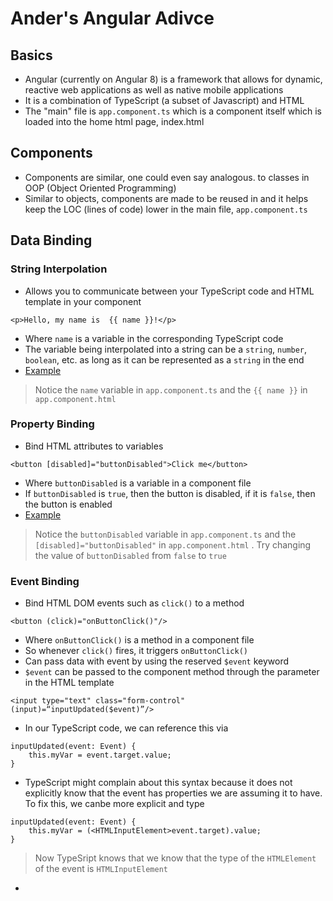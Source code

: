 
# Ander's Angular Adivce

## Basics

- Angular (currently on Angular 8) is a framework that allows for dynamic, reactive web applications as well as native mobile applications
- It is a combination of TypeScript (a subset of Javascript) and HTML
- The "main" file is `app.component.ts` which is a component itself which is loaded into the home html page, index.html

## Components
- Components are similar, one could even say analogous. to classes in OOP (Object Oriented Programming)
- Similar to objects, components are made to be reused in and it helps keep the LOC (lines of code) lower in the main file, `app.component.ts`

## Data Binding
 ### String Interpolation
- Allows you to communicate between your TypeScript code and HTML template in your component
```
<p>Hello, my name is  {{ name }}!</p>
```
- Where `name` is a variable in the corresponding TypeScript code
- The variable being interpolated into a string can be a `string`, `number`, `boolean`, etc. as long as it can be represented as a `string` in the end
- [Example](https://stackblitz.com/edit/angular-cau2tt)
> Notice the `name` variable in `app.component.ts` and the `{{ name }}` in `app.component.html` 

### Property Binding
- Bind HTML attributes to variables
```
<button [disabled]="buttonDisabled">Click me</button>
```
- Where `buttonDisabled` is a variable in a component file
- If `buttonDisabled` is `true`, then the button is disabled, if it is `false`, then the button is enabled
- [Example](https://stackblitz.com/edit/angular-2knkts)
> Notice the `buttonDisabled` variable in `app.component.ts` and the `[disabled]="buttonDisabled"` in `app.component.html` . Try changing the value of `buttonDisabled` from `false` to `true`

### Event Binding
- Bind HTML DOM events such as `click()` to a method
```
<button (click)="onButtonClick()"/>
```
- Where `onButtonClick()` is a method in a component file
- So whenever `click()` fires, it triggers `onButtonClick()`
- Can pass data with event by using the reserved `$event` keyword
- `$event` can be passed to the component method through the parameter in the HTML template
 ```
 <input type="text" class="form-control" (input)=“inputUpdated($event)”/>
 ```
- In our TypeScript code, we can reference this via 
```
inputUpdated(event: Event) {
	this.myVar = event.target.value;
}
```
- TypeScript might complain about this syntax because it does not explicitly know that the event has properties we are assuming it to have. To fix this, we canbe more explicit and type
```
inputUpdated(event: Event) {
	this.myVar = (<HTMLInputElement>event.target).value;
}
```
> Now TypeSript knows that we know that the type of the `HTMLElement` of the event is `HTMLInputElement`
- 
<!--stackedit_data:
eyJoaXN0b3J5IjpbMTAzNzYwNDQ1OSwtNjU4NjQ2ODcyLC0xNz
ExODI4NDQxXX0=
-->